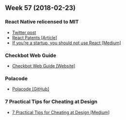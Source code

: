 Week 57 (2018-02-23)
---

### React Native relicensed to MIT
- [Twitter post](https://twitter.com/reactjs/status/964689022747475968)
- [React Patents [Article]](https://coderanger.net/react-patents/)
- [If you’re a startup, you should not use React [Medium]](https://medium.com/@raulk/if-youre-a-startup-you-should-not-use-react-reflecting-on-the-bsd-patents-license-b049d4a67dd2)

### Checkbot Web Guide
- [Checkbot Web Guide [Website]](https://www.checkbot.io/guide/)

### Polacode
- [Polacode [GitHub]](https://github.com/octref/polacode)

### 7 Practical Tips for Cheating at Design
- [7 Practical Tips for Cheating at Design [Medium]](https://medium.com/refactoring-ui/7-practical-tips-for-cheating-at-design-40c736799886)
